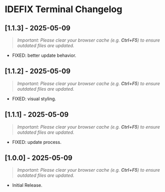 # IDEFIX Terminal Changelog

## [1.1.3] - 2025-05-09

> _Important: Please clear your browser cache (e.g. **Ctrl+F5**) to ensure outdated files are updated._

- FIXED: better update behavior.

## [1.1.2] - 2025-05-09

> _Important: Please clear your browser cache (e.g. **Ctrl+F5**) to ensure outdated files are updated._

- FIXED: visual styling.

## [1.1.1] - 2025-05-09

> _Important: Please clear your browser cache (e.g. **Ctrl+F5**) to ensure outdated files are updated._

- FIXED: update process.

## [1.0.0] - 2025-05-09

> _Important: Please clear your browser cache (e.g. **Ctrl+F5**) to ensure outdated files are updated._

- Initial Release.
